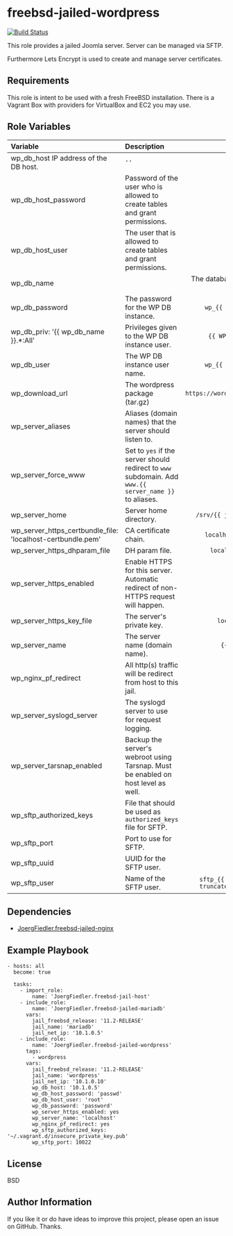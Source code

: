 freebsd-jailed-wordpress
========================

[![Build Status](https://travis-ci.org/JoergFiedler/freebsd-jailed-wordpress.svg?branch=master)](https://travis-ci.org/JoergFiedler/freebsd-jailed-wordpress)

This role provides a jailed Joomla server. Server can be managed via SFTP. 

Furthermore Lets Encrypt is used to create and manage server certificates.

Requirements
------------

This role is intent to be used with a fresh FreeBSD installation. There is a
Vagrant Box with providers for VirtualBox and EC2 you may use.

Role Variables
--------------
| Variable | Description | Default |
| :------- | :---------- | :-----: |
|wp_db_host IP address of the DB host. | `''` |
|wp_db_host_password | Password of the user who is allowed to create tables and grant permissions. | 'passwd' |
| wp_db_host_user | The user that is allowed to create tables and grant permissions. | `root` | 
| wp_db_name | | The database name for the WP DB instance. | `wp_{{ wp_server_name_ }}` |
| wp_db_password | The password for the WP DB instance. | `wp_{{ wp_server_name_ }}` |
| wp_db_priv: '{{ wp_db_name }}.*:All' | Privileges given to the WP DB instance user. | `{{ WP_db_name }}.*:All` |
| wp_db_user | The WP DB instance user name. | `wp_{{ wp_server_name_ }}` |
| wp_download_url | The wordpress package (tar.gz) | `https://wordpress.org/latest.tar.gz` |
| wp_server_aliases | Aliases (domain names) that the server should listen to. | `''` |
| wp_server_force_www | Set to `yes` if the server should redirect to `www` subdomain. Add `www.{{ server_name }}` to aliases. | `no` |
| wp_server_home | Server home directory. | `/srv/{{ joomla_server_name }}` |
| wp_server_https_certbundle_file: 'localhost-certbundle.pem' | CA certificate chain. | `localhost-certbundle.pem` |
| wp_server_https_dhparam_file | DH param file. |  `localhost-dhparam.pem` |
| wp_server_https_enabled | Enable HTTPS for this server. Automatic redirect of non-HTTPS request will happen. | `yes` |
| wp_server_https_key_file | The server's private key. | `localhost-key.pem` |
| wp_server_name | The server name (domain name). | `{{ jail_name }}` |
| wp_nginx_pf_redirect | All http(s) traffic will be redirect from host to this jail. | `no` |
| wp_server_syslogd_server | The syslogd server to use for request logging. | `localhost` |
| wp_server_tarsnap_enabled | Backup the server's webroot using Tarsnap. Must be enabled on host level as well. | `no` |
| wp_sftp_authorized_keys | File that should be used as `authorized_keys` file for SFTP. | `''` |
| wp_sftp_port | Port to use for SFTP. | `10022` |
| wp_sftp_uuid | UUID for the SFTP user. | `5000` |
| wp_sftp_user | Name of the SFTP user. | `sftp_{{ joomla_server_name_  truncate(5, True, "", 0) }}` |

Dependencies
------------

- [JoergFiedler.freebsd-jailed-nginx](https://galaxy.ansible.com/JoergFiedler/freebsd-jailed-nginx)

Example Playbook
----------------

    - hosts: all
      become: true
    
      tasks:
        - import_role:
            name: 'JoergFiedler.freebsd-jail-host'
        - include_role:
            name: 'JoergFiedler.freebsd-jailed-mariadb'
          vars:
            jail_freebsd_release: '11.2-RELEASE'
            jail_name: 'mariadb'
            jail_net_ip: '10.1.0.5'
        - include_role:
            name: 'JoergFiedler.freebsd-jailed-wordpress'
          tags:
            - wordpress
          vars:
            jail_freebsd_release: '11.2-RELEASE'
            jail_name: 'wordpress'
            jail_net_ip: '10.1.0.10'
            wp_db_host: '10.1.0.5'
            wp_db_host_password: 'passwd'
            wp_db_host_user: 'root'
            wp_db_password: 'password'
            wp_server_https_enabled: yes
            wp_server_name: 'localhost'
            wp_nginx_pf_redirect: yes
            wp_sftp_authorized_keys: '~/.vagrant.d/insecure_private_key.pub'
            wp_sftp_port: 10022

License
-------

BSD

Author Information
------------------

If you like it or do have ideas to improve this project, please open an issue
on GitHub. Thanks.
